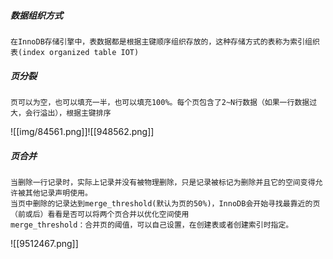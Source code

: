 ##### 数据组织方式
	在InnoDB存储引擎中，表数据都是根据主键顺序组织存放的，这种存储方式的表称为索引组织表(index organized table IOT)

##### 页分裂
	页可以为空，也可以填充一半，也可以填充100%。每个页包含了2~N行数据（如果一行数据过大，会行溢出），根据主键排序

![[img/84561.png]]![[948562.png]]

##### 页合并
	当删除一行记录时，实际上记录并没有被物理删除，只是记录被标记为删除并且它的空间变得允许被其他记录声明使用。
	当页中删除的记录达到merge_threshold(默认为页的50%)，InnoDB会开始寻找最靠近的页（前或后）看看是否可以将两个页合并以优化空间使用
	merge_threshold：合并页的阈值，可以自己设置，在创建表或者创建索引时指定。

![[9512467.png]]